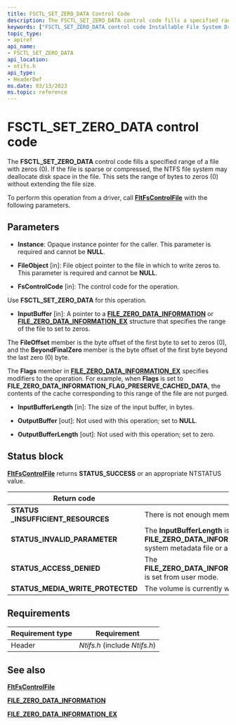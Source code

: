 ```yaml
---
title: FSCTL_SET_ZERO_DATA Control Code
description: The FSCTL_SET_ZERO_DATA control code fills a specified range of a file with zeros (0).
keywords: ["FSCTL_SET_ZERO_DATA control code Installable File System Drivers"]
topic_type:
- apiref
api_name:
- FSCTL_SET_ZERO_DATA
api_location:
- ntifs.h
api_type:
- HeaderDef
ms.date: 03/13/2023
ms.topic: reference
---
```


# FSCTL_SET_ZERO_DATA control code

The **FSCTL_SET_ZERO_DATA** control code fills a specified range of a file with zeros (0). If the file is sparse or compressed, the NTFS file system may deallocate disk space in the file. This sets the range of bytes to zeros (0) without extending the file size.

To perform this operation from a driver, call [**FltFsControlFile**](/windows-hardware/drivers/ddi/fltkernel/nf-fltkernel-fltfscontrolfile) with the following parameters.

## Parameters

- **Instance**: Opaque instance pointer for the caller. This parameter is required and cannot be **NULL**.

- **FileObject** [in]: File object pointer to the file in which to write zeros to. This parameter is required and cannot be **NULL**.

- **FsControlCode** [in]: The control code for the operation.

Use **FSCTL_SET_ZERO_DATA** for this operation.

- **InputBuffer** [in]: A pointer to a [**FILE_ZERO_DATA_INFORMATION**](/windows-hardware/drivers/ddi/ntifs/ns-ntifs-_file_zero_data_information) or [**FILE_ZERO_DATA_INFORMATION_EX**](/windows-hardware/drivers/ddi/ntifs/ns-ntifs-_file_zero_data_information_ex) structure that specifies the range of the file to set to zeros.

The **FileOffset** member is the byte offset of the first byte to set to zeros (0), and the **BeyondFinalZero** member is the byte offset of the first byte beyond the last zero (0) byte.

The **Flags** member in [**FILE_ZERO_DATA_INFORMATION_EX**](/windows-hardware/drivers/ddi/ntifs/ns-ntifs-_file_zero_data_information_ex) specifies modifiers to the operation. For example, when **Flags** is set to **FILE_ZERO_DATA_INFORMATION_FLAG_PRESERVE_CACHED_DATA**, the contents of the cache corresponding to this range of the file are not purged.

- **InputBufferLength** [in]: The size of the input buffer, in bytes.

- **OutputBuffer** [out]: Not used with this operation; set to **NULL**.

- **OutputBufferLength** [out]: Not used with this operation; set to zero.

## Status block

[**FltFsControlFile**](/windows-hardware/drivers/ddi/fltkernel/nf-fltkernel-fltfscontrolfile) returns **STATUS_SUCCESS** or an appropriate NTSTATUS value.

| Return code | Meaning |
| ----------- | ------- |
| **STATUS _INSUFFICIENT_RESOURCES** | There is not enough memory to complete the operation. |
| **STATUS_INVALID_PARAMETER**       | The **InputBufferLength** is smaller than the size of the **FILE_ZERO_DATA_INFORMATION** structures or the file specified is a system metadata file or a directory. |
| **STATUS_ACCESS_DENIED**           | The **FILE_ZERO_DATA_INFORMATION_FLAG_PRESERVE_CACHED_DATA** is set from user mode. |
| **STATUS_MEDIA_WRITE_PROTECTED**   | The volume is currently write protected. |

## Requirements

| Requirement type | Requirement |
| ---------------- | ----------- |
| Header | *Ntifs.h* (include *Ntifs.h*) |

## See also

[**FltFsControlFile**](/windows-hardware/drivers/ddi/fltkernel/nf-fltkernel-fltfscontrolfile)

[**FILE_ZERO_DATA_INFORMATION**](/windows-hardware/drivers/ddi/ntifs/ns-ntifs-_file_zero_data_information)

[**FILE_ZERO_DATA_INFORMATION_EX**](/windows-hardware/drivers/ddi/ntifs/ns-ntifs-_file_zero_data_information_ex)
